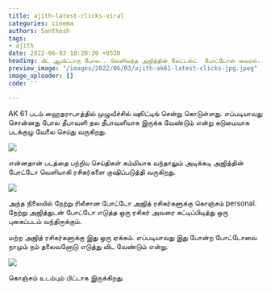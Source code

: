 ```yaml
---
title: ajith-latest-clicks-viral
categories: cinema
authors: Santhosh
tags:
- ajith
date: 2022-06-03 10:20:20 +0530
heading: பிட் ஆயிட்டாரு போல.. வெளிவந்த அஜித்தின் லேட்டஸ்ட்  போட்டோஸ் வைரல்..!
preview_image: "/images/2022/06/03/ajith-ak61-latest-clicks-jpg.jpeg"
image_uploader: []
code: ''

---
```

AK 61 படம் ஹைதராபாத்தில் முழுவீச்சில் ஷூட்டிங் சென்று கொடுள்ளது. எப்படியாவது சொன்னது போல தீபாவளி தல தீபாவளியாக இருக்க வேண்டும் என்று கடுமையாக படக்குழு வேலை செய்து வருகிறது.

![](/images/2022/06/03/ajith-recent-click-3-jpg.jpeg)

என்னதான் படத்தை பற்றிய செய்திகள் கம்மியாக வந்தாலும் அடிக்கடி அஜித்தின் போட்டோ வெளியாகி ரசிகர்களை குஷிப்படுத்தி வருகிறது.

![](/images/2022/06/03/ajith-recent-click-2-jpg.jpeg)

அந்த நிலையில் நேற்று ரிலீசான போட்டோ அஜித் ரசிகர்களுக்கு கொஞ்சம் personal. நேற்று அஜித்துடன் போட்டோ எடுத்த ஒரு ரசிகர் அவரை கட்டிப்பிடித்து ஒரு புகைப்படம் வந்திருக்கும்.

மற்ற அஜித் ரசிகர்களுக்கு இது ஒரு ஏக்கம். எப்படியாவது இது போன்ற போட்டோவை நாமும் நம் தலைவனோடு எடுத்து விட வேண்டும் என்று.

![](/images/2022/06/03/ajith-recent-click-1-jpg.jpeg)

கொஞ்சம் உடம்பும் பிட்டாக இருக்கிறது.
